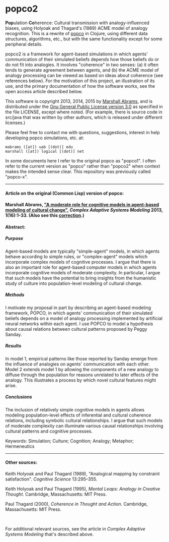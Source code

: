 popco2
=======

**Pop**ulation **Co**herence: Cultural transmission with
analogy-influenced biases, using Holyoak and Thagard's (1989) ACME model
of analogy recognition.   This is a rewrite of
[popco](https://github.com/mars0i/popco) in Clojure, using different
data structures, algorithms, etc., but with the same functionality
except for some peripheral details.

popco2 is a framework for agent-based simulations in which agents'
communication of their simulated beliefs depends how those beliefs do
or do not fit into analogies.  It involves "coherence" in two senses:
(a) it often tends to generate agreement between agents, and (b) the
ACME model of analogy processing can be viewed as based on ideas about
coherence (see references below). For the motivation of this project,
an illustration of its use, and the primary documentation of how the
software works, see the open access article described below.

This software is copyright 2013, 2014, 2015 by [Marshall
Abrams](http://members.logical.net/~marshall/), and is distributed
under the [Gnu General Public License version
3.0](http://www.gnu.org/copyleft/gpl.html) as specified in the file
LICENSE, except where noted.  (For example, there is source code in
src/java that was written by other authors, which is released under
different licenses.)

Please feel free to contact me with questions, suggestions, interest
in help developing popco simulations, etc. at:

	mabrams ([at]) uab [(dot)] edu
	marshall ([at]) logical [(dot)] net  

In some documents here I refer to the original popco as "popco1".  I often
refer to the current version as "popco" rather than "popco2" when context
makes the intended sense clear.  This repository was previously called
"popco-x".


-------

#### Article on the original (Common Lisp) version of popco:

#### Marshall Abrams, ["A moderate role for cognitive models in agent-based modeling of cultural change"](http://www.casmodeling.com/content/1/1/16), *Complex Adaptive Systems Modeling* 2013, 1(16):1-33.  (Also see this [correction](http://www.casmodeling.com/content/2/1/1).)

#### Abstract:

##### Purpose

Agent-based models are typically "simple-agent" models, in which agents
behave according to simple rules, or "complex-agent" models which
incorporate complex models of cognitive processes. I argue that there is
also an important role for agent-based computer models in which agents
incorporate cognitive models of moderate complexity. In particular, I
argue that such models have the potential to bring insights from the
humanistic study of culture into population-level modeling of cultural
change.

##### Methods

I motivate my proposal in part by describing an agent-based modeling
framework, POPCO, in which agents' communication of their simulated
beliefs depends on a model of analogy processing implemented by
artificial neural networks within each agent. I use POPCO to model a
hypothesis about causal relations between cultural patterns proposed by
Peggy Sanday.

##### Results

In model 1, empirical patterns like those reported by Sanday emerge from
the influence of analogies on agents' communication with each other.
Model 2 extends model 1 by allowing the components of a new analogy to
diffuse through the population for reasons unrelated to later effects of
the analogy. This illustrates a process by which novel cultural features
might arise.

##### Conclusions

The inclusion of relatively simple cognitive models in agents allows
modeling population-level effects of inferential and cultural coherence
relations, including symbolic cultural relationships. I argue that such
models of moderate complexity can illuminate various causal
relationships involving cultural patterns and cognitive processes.

Keywords: Simulation; Culture; Cognition; Analogy; Metaphor;
Hermeneutics

-------

#### Other sources:

Keith Holyoak and Paul Thagard (1989), "Analogical mapping by constraint
satisfaction". *Cognitive Science* 13:295–355.

Keith Holyoak and Paul Thagard (1995), *Mental Leaps: Analogy in
Creative Thought*. Cambridge, Massachusetts: MIT Press.

Paul Thagard (2000), *Coherence in Thought and Action*. Cambridge,
Massachusetts: MIT Press.

<br/>

For additional relevant sources, see the article in *Complex Adaptive
Systems Modeling* that's described above.
